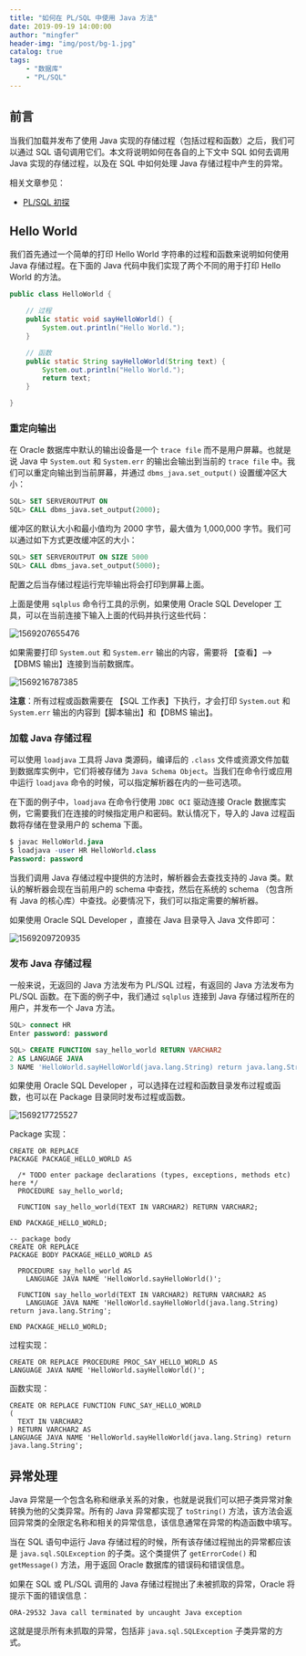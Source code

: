 ```yaml
---
title: "如何在 PL/SQL 中使用 Java 方法"
date: 2019-09-19 14:00:00
author: "mingfer"
header-img: "img/post/bg-1.jpg"
catalog: true
tags: 
    - "数据库"
    - "PL/SQL"
---
```


## 前言

当我们加载并发布了使用 Java 实现的存储过程（包括过程和函数）之后，我们可以通过 SQL 语句调用它们。本文将说明如何在各自的上下文中 SQL 如何去调用 Java 实现的存储过程，以及在 SQL 中如何处理 Java 存储过程中产生的异常。

相关文章参见：

- [PL/SQL 初探](http://www.mingfer.cn/2019/09/19/PLSQL/)

## Hello World

我们首先通过一个简单的打印 Hello World 字符串的过程和函数来说明如何使用 Java 存储过程。在下面的 Java 代码中我们实现了两个不同的用于打印 Hello World 的方法。

```java
public class HelloWorld {

    // 过程
    public static void sayHelloWorld() {
        System.out.println("Hello World.");
    }

    // 函数
    public static String sayHelloWorld(String text) {
        System.out.println("Hello World.");
        return text;
    }

}
```

### 重定向输出

在 Oracle 数据库中默认的输出设备是一个 `trace file` 而不是用户屏幕。也就是说 Java 中 `System.out` 和 `System.err` 的输出会输出到当前的 `trace file` 中。我们可以重定向输出到当前屏幕，并通过 `dbms_java.set_output()` 设置缓冲区大小：

```sql
SQL> SET SERVEROUTPUT ON
SQL> CALL dbms_java.set_output(2000);
```

缓冲区的默认大小和最小值均为 2000 字节，最大值为 1,000,000 字节。我们可以通过如下方式更改缓冲区的大小：

```sql
SQL> SET SERVEROUTPUT ON SIZE 5000
SQL> CALL dbms_java.set_output(5000);
```

配置之后当存储过程运行完毕输出将会打印到屏幕上面。

上面是使用 `sqlplus` 命令行工具的示例，如果使用 Oracle SQL Developer 工具，可以在当前连接下输入上面的代码并执行这些代码：

![1569207655476](/img/post/1569207655476.png)

如果需要打印 `System.out` 和 `System.err` 输出的内容，需要将 【查看】--> 【DBMS 输出】连接到当前数据库。

![1569216787385](/img/post/1569216787385.png)

**注意**：所有过程或函数需要在 【SQL 工作表】下执行，才会打印 `System.out` 和 `System.err` 输出的内容到【脚本输出】和【DBMS 输出】。

### 加载 Java 存储过程

可以使用 `loadjava` 工具将 Java 类源码，编译后的 `.class` 文件或资源文件加载到数据库实例中，它们将被存储为 `Java Schema Object`。当我们在命令行或应用中运行 `loadjava` 命令的时候，可以指定解析器在内的一些可选项。

在下面的例子中，`loadjava` 在命令行使用 `JDBC OCI` 驱动连接 Oracle 数据库实例，它需要我们在连接的时候指定用户和密码。默认情况下，导入的 Java 过程函数将存储在登录用户的 schema 下面。

```sql
$ javac HelloWorld.java
$ loadjava -user HR HelloWorld.class
Password: password
```

当我们调用 Java 存储过程中提供的方法时，解析器会去查找支持的 Java 类。默认的解析器会现在当前用户的 schema 中查找，然后在系统的 schema （包含所有 Java 的核心库）中查找。必要情况下，我们可以指定需要的解析器。

如果使用 Oracle SQL Developer ，直接在 Java 目录导入 Java 文件即可：

![1569209720935](/img/post/1569209720935.png)

### 发布 Java 存储过程

一般来说，无返回的 Java 方法发布为 PL/SQL 过程，有返回的 Java 方法发布为 PL/SQL 函数。在下面的例子中，我们通过 `sqlplus` 连接到 Java 存储过程所在的用户，并发布一个 Java 方法。

```sql
SQL> connect HR
Enter password: password

SQL> CREATE FUNCTION say_hello_world RETURN VARCHAR2
2 AS LANGUAGE JAVA
3 NAME 'HelloWorld.sayHelloWorld(java.lang.String) return java.lang.String';
```

如果使用 Oracle SQL Developer ，可以选择在过程和函数目录发布过程或函数，也可以在 Package 目录同时发布过程或函数。

![1569217725527](/img/post/1569217725527.png)

Package 实现：

```plsql
CREATE OR REPLACE 
PACKAGE PACKAGE_HELLO_WORLD AS 

  /* TODO enter package declarations (types, exceptions, methods etc) here */ 
  PROCEDURE say_hello_world;
  
  FUNCTION say_hello_world(TEXT IN VARCHAR2) RETURN VARCHAR2;
  
END PACKAGE_HELLO_WORLD;

-- package body
CREATE OR REPLACE
PACKAGE BODY PACKAGE_HELLO_WORLD AS

  PROCEDURE say_hello_world AS
    LANGUAGE JAVA NAME 'HelloWorld.sayHelloWorld()';

  FUNCTION say_hello_world(TEXT IN VARCHAR2) RETURN VARCHAR2 AS
    LANGUAGE JAVA NAME 'HelloWorld.sayHelloWorld(java.lang.String) return java.lang.String';

END PACKAGE_HELLO_WORLD;
```

过程实现：

```plsql
CREATE OR REPLACE PROCEDURE PROC_SAY_HELLO_WORLD AS 
LANGUAGE JAVA NAME 'HelloWorld.sayHelloWorld()';
```

函数实现：

```plsql
CREATE OR REPLACE FUNCTION FUNC_SAY_HELLO_WORLD 
(
  TEXT IN VARCHAR2 
) RETURN VARCHAR2 AS 
LANGUAGE JAVA NAME 'HelloWorld.sayHelloWorld(java.lang.String) return java.lang.String';
```

## 异常处理

Java 异常是一个包含名称和继承关系的对象，也就是说我们可以把子类异常对象转换为他的父类异常。所有的 Java 异常都实现了 `toString()` 方法，该方法会返回异常类的全限定名称和相关的异常信息，该信息通常在异常的构造函数中填写。

当在 SQL 语句中运行 Java 存储过程的时候，所有该存储过程抛出的异常都应该是 `java.sql.SQLException` 的子类。这个类提供了 `getErrorCode()` 和 `getMessage()` 方法，用于返回 Oracle 数据库的错误码和错误信息。

如果在 SQL 或 PL/SQL 调用的 Java 存储过程抛出了未被抓取的异常，Oracle 将提示下面的错误信息：

```
ORA-29532 Java call terminated by uncaught Java exception
```

这就是提示所有未抓取的异常，包括非 `java.sql.SQLException` 子类异常的方式。

